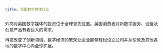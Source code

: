 ```yaml
---
title: 英国数字媒体行业
---
```


外商对英国数字媒体的投资位于全球领先位置。英国消费者对新数字服务、设备及创意产品有着巨大的需求。
 
科技改变了创新领域，数字经济的繁荣让企业能够轻松设立公司并从伦敦及其他各地的数字中心向全球扩展。
